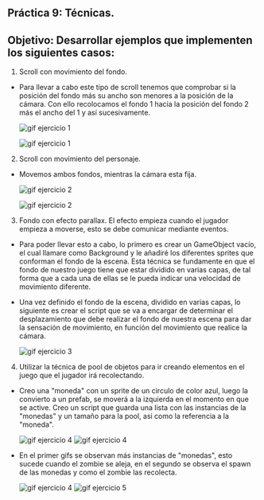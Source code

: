 ## Práctica 9: Técnicas.
## Objetivo: Desarrollar ejemplos que implementen los siguientes casos:

1. Scroll con movimiento del fondo.

  - Para llevar a cabo este tipo de scroll tenemos que comprobar si la posición del fondo más su ancho son menores a la posición de la cámara. Con ello recolocamos el fondo 1 hacia la posición del fondo 2 más el ancho del 1 y así sucesivamente.
  
      ![gif ejercicio 1](/gifs/Captura1.png)
      
      ![gif ejercicio 1](/gifs/Ejercicio1.gif)
     
2. Scroll con movimiento del personaje. 

 - Movemos ambos fondos, mientras la cámara esta fija.
  
      ![gif ejercicio 2](/gifs/Captura2.png)
      
      ![gif ejercicio 2](/gifs/Ejercicio2.gif)
    

3. Fondo con efecto parallax. El efecto empieza cuando el jugador empieza a moverse, esto se debe comunicar mediante eventos. 

 - Para poder llevar esto a cabo, lo primero es crear un GameObject vacío, el cual llamare como Background y le añadiré los diferentes sprites que conforman el fondo de la escena. Esta técnica se fundamente en que el fondo de nuestro juego tiene que estar dividido en varias capas, de tal forma que a cada una de ellas se le pueda indicar una velocidad de movimiento diferente.
 
  - Una vez definido el fondo de la escena, dividido en varias capas, lo siguiente es crear el script que se va a encargar de determinar el desplazamiento que debe realizar el fondo de nuestra escena para dar la sensación de movimiento, en función del movimiento que realice la cámara.
  
      ![gif ejercicio 3](/gifs/Ejercicio3.gif)
       
4. Utilizar la técnica de pool de objetos para ir creando elementos en el juego que el jugador irá recolectando.

  - Creo una "moneda" con un sprite de un circulo de color azul, luego la convierto a un prefab, se moverá a la izquierda en el momento en que se active. Creo un script que guarda una lista con las instancias de la "monedas" y un tamaño para la pool, asi como la referencia a la "moneda".
  
      ![gif ejercicio 4](/gifs/Captura3.png)
      ![gif ejercicio 4](/gifs/Captura4.png)
      
  - En el primer gifs se observan más instancias de "monedas", esto sucede cuando el zombie se aleja, en el segundo se observa el spawn de las monedas y como el zombie las recolecta.
  
       ![gif ejercicio 4](/gifs/Ejercicio4.gif)
       ![gif ejercicio 5](/gifs/Ejercicio5.gif)
